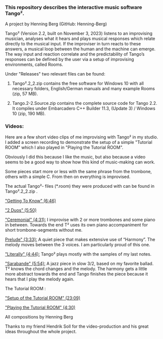 ### This repository describes the interactive music software Tango².

A project by Henning Berg (GitHub: Henning-Berg)

Tango² (Version 2.2, built on November 3, 2023) listens to an improvising musician, analyses what it hears and plays musical responses which relate directly to the musical input. If the improviser in turn reacts to these answers, a musical loop between the human and the machine can emerge. The way input and reaction correlate and the predictability of Tango’s responses can be defined by the user via a setup of improvising environments, called Rooms.

Under "Releases" two relevant files can be found:
1. Tango².2_2.zip
contains the free software for Windows 10 with all necessary folders, English/German manuals and many example Rooms (zip, 57 MB).

2.  Tango.2-2.Source.zip 
contains the complete source code for Tango 2.2. It compiles under Embarcadero C++ Builder 11.3, (Update 3) / Windows 10 (zip, 190 MB).


### Videos:

Here are a few short video clips of me improvising with Tango² in my studio. I added a screen recording to demonstrate the setup of a simple "Tutorial ROOM" which I also played in "Playing the Tutorial ROOM".

Obviously I did this because I like the music, but also because a video seems to be a good way to show how this kind of music-making can work.

Some pieces start more or less with the same phrase from the trombone, others with a simple C. From then on everything is improvised.

The actual Tango²- files (*.room) they were produced with can be found in Tango².2_2.zip .

["Getting To Know" (6:46)](https://youtu.be/dq2ZcSnnrN0) 

["2 Duos" (5:50) ](https://youtu.be/KQgo3Fbmsf8)

["Ceremonial" (4:31):](https://youtu.be/6MmKlFxxKpY) I improvise with 2 or more trombones and some piano in between. Towards the end T² uses its own piano accompaniment for short trombone-segments without me.

[Prelude" (3:33):](https://youtu.be/Kiho4-usOxo) A quiet piece that makes extensive use of “Harmony”. The melody moves between the 3 voices. I am particularly proud of this one.
 
["Literally" (4:44):](https://youtu.be/k6tgb5rn2z8) Tango² plays mostly with the samples of my last notes.

["Sarabande" (5:54):](https://youtu.be/vXeHWYyFxDM) A jazz piece in slow 3/2, based on my favorite ballad. T² knows the chord changes and the melody. The harmony gets a little more abstract towards the end and Tango finishes the piece because it hears that I play the melody again.

The Tutorial ROOM :

["Setup of the Tutorial ROOM" (23:09) ](https://youtu.be/LoRn-u8dH4U)

["Playing the Tutorial ROOM" (4:30) ](https://youtu.be/gw1kLJ-g3rs)

All compositions by Henning Berg

Thanks to my friend Hendrik Soll for the video-production and his great ideas throughout the whole project. 
